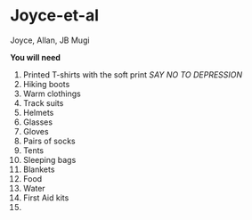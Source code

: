 # Joyce-et-al
Joyce, Allan, JB Mugi    


**You will need**    

1. Printed T-shirts with the soft print *SAY NO TO DEPRESSION*
2. Hiking boots
3. Warm clothings
4. Track suits
5. Helmets
6. Glasses
7. Gloves
8. Pairs of socks
9. Tents
10. Sleeping bags
11. Blankets
12. Food
13. Water
14. First Aid kits
15. 
